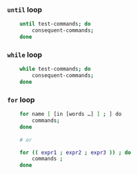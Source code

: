 ### `until` loop

```bash
    until test-commands; do 
        consequent-commands; 
    done
```

### `while` loop

```bash
    while test-commands; do 
        consequent-commands; 
    done
```

### `for` loop

```bash
    for name [ [in [words …] ] ; ] do 
        commands; 
    done
    
    # or 

    for (( expr1 ; expr2 ; expr3 )) ; do 
        commands ; 
    done
```
